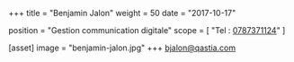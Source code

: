 +++
title = "Benjamin Jalon"
weight = 50
date = "2017-10-17"

position = "Gestion communication digitale"
scope = [
  "Tel : <a href='tel:0787371124'>0787371124</a>"
]

[asset]
  image = "benjamin-jalon.jpg"
+++
<a href="mailto:bjalon@qastia.com">bjalon@qastia.com</a>
